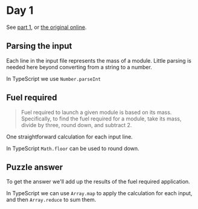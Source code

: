 # Day 1

See [part 1](problem.md), or [the original online](https://adventofcode.com/2019/day/1/).

## Parsing the input

Each line in the input file represents the mass of a module. Little parsing is needed here beyond converting
from a string to a number. 

In TypeScript we use `Number.parseInt`

## Fuel required

> Fuel required to launch a given module is based on its mass. 
> Specifically, to find the fuel required for a module, take its mass, divide by three, round down, and subtract 2.

One straightforward calculation for each input line. 

In TypeScript `Math.floor` can be used to round down.

## Puzzle answer

To get the answer we'll add up the results of the fuel required application.

In TypeScript we can use `Array.map` to apply the calculation for each input,
and then `Array.reduce` to sum them.
